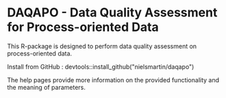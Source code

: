 # DAQAPO - Data Quality Assessment for Process-oriented Data

This R-package is designed to perform data quality assessment on process-oriented data. 

Install from GitHub :  devtools::install_github("nielsmartin/daqapo")

The help pages provide more information on the provided functionality and the meaning of parameters. 


